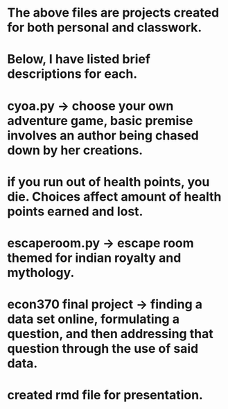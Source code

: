 # The above files are projects created for both personal and classwork. 
# Below, I have listed brief descriptions for each. 

# cyoa.py -> choose your own adventure game, basic premise involves an author being chased down by her creations. 
# if you run out of health points, you die. Choices affect amount of health points earned and lost. 

# escaperoom.py -> escape room themed for indian royalty and mythology.

# econ370 final project -> finding a data set online, formulating a question, and then addressing that question through the use of said data.
# created rmd file for presentation. 
